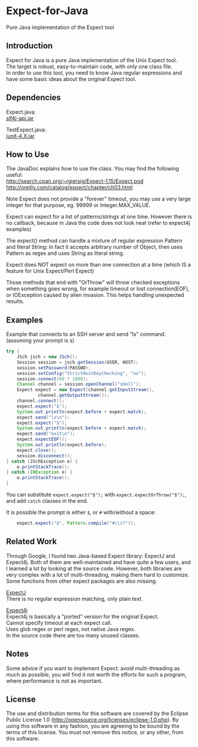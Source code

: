 Expect-for-Java
===============

Pure Java implementation of the Expect tool

Introduction
------------
Expect for Java is a pure Java implementation of the Unix Expect tool.  
The target is robust, easy-to-maintain code, with only one class file.  
In order to use this tool, you need to know Java regular expressions and have some basic ideas about the original Expect tool.


Dependencies
------------
Expect.java:  
[slf4j-api.jar](http://www.slf4j.org/download.html)

TestExpect.java:  
[junit-4.X.jar](http://cloud.github.com/downloads/KentBeck/junit/junit-4.10.jar)


How to Use
----------
The JavaDoc explains how to use the class. You may find the following useful:  
<http://search.cpan.org/~rgiersig/Expect-1.15/Expect.pod>  
<http://oreilly.com/catalog/expect/chapter/ch03.html>

Note Expect does not provide a "forever" timeout, you may use a very large integer for that purpose, eg. 99999 or Integer.MAX_VALUE.

Expect can expect for a list of patterns/strings at one time. However there is no callback, because in Java the code does not look neat (refer to expect4j examples)

The expect() method can handle a mixture of regular expression Pattern and literal String: in fact it accepts arbitrary number of Object, then uses Pattern as regex and uses String as literal string.

Expect does NOT expect on more than one connection at a time (which IS a feature for Unix Expect/Perl Expect)

Those methods that end with "OrThrow" will throw checked exceptions when something goes wrong, for example timeout or lost connection(EOF), or IOException caused by alien invasion. This helps handling unexpected results.

Examples
--------
Example that connects to an SSH server and send "ls" command. (assuming your prompt is `$`)
```java
try {
	JSch jsch = new JSch();
	Session session = jsch.getSession(USER, HOST);
	session.setPassword(PASSWD);
	session.setConfig("StrictHostKeyChecking", "no");
	session.connect(60 * 1000);
	Channel channel = session.openChannel("shell");
	Expect expect = new Expect(channel.getInputStream(),
			channel.getOutputStream());
	channel.connect();
	expect.expect("$");
	System.out.println(expect.before + expect.match);
	expect.send("ls\n");
	expect.expect("$");
	System.out.println(expect.before + expect.match);
	expect.send("exit\n");
	expect.expectEOF();
	System.out.println(expect.before);
	expect.close();
	session.disconnect();
} catch (JSchException e) {
	e.printStackTrace();
} catch (IOException e) {
	e.printStackTrace();
}
```
You can substitute `expect.expect("$");` with `expect.expectOrThrow("$");`, and add `catch` clauses in the end.

It is possible the prompt is either `$`, or `#` with/without a space:
```java
	expect.expect("$", Pattern.compile("#\\s?"));
```


Related Work
------------
Through Google, I found two Java-based Expect library: ExpectJ and Expect4j. Both of them are well-maintained and have quite a few users, and I learned a lot by looking at the source code. However, both libraries are very complex with a lot of multi-threading, making them hard to customize. Some functions from other expect packages are also missing.

[ExpectJ](http://expectj.sourceforge.net/)  
There is no regular expression matching, only plain text.

[Expect4j](http://code.google.com/p/expect4j/)  
Expect4j is basically a "ported" version for the original Expect.  
Cannot specify timeout at each expect call.  
Uses glob regex or perl regex, not native Java regex.  
In the source code there are too many unused classes.


Notes
-----
Some advice if you want to implement Expect: avoid multi-threading as much as possible, you will find it not worth the efforts for such a program, where performance is not as important.


License
----------
The use and distribution terms for this software are covered by the
Eclipse Public License 1.0 (http://opensource.org/licenses/eclipse-1.0.php).
By using this software in any fashion, you are agreeing to be bound by
the terms of this license.
You must not remove this notice, or any other, from this software.
